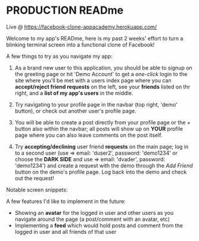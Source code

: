 # PRODUCTION READme

Live @ https://facebook-clone-appacademy.herokuapp.com/

Welcome to my app's READme, here is my past 2 weeks' effort to turn a blinking terminal screen into a functional clone of Facebook!

A few things to try as you navigate my app: 

1. As a brand new user to this application, you should be able to signup on the greeting page or hit 'Demo Account' to
get a *one-click* login to the site where you'll be met with a users index page where you can **accept/reject friend requests** on the left, see your **friends** listed on thr right, and a **list of my app's users** in the middle.

2. Try navigating to your profile page in the navbar (top right, 'demo' button), or check out another user's profile page.

3. You will be able to create a post directly from your profile page or the *+* button also within the navbar; all posts will show up on **YOUR** profile page where you can also leave comments on the post itself.

4. Try **accepting/declining** user friend **requests** on the main page; log in to a second user (use => email: 'duser2', password: 'demo1234' or choose the **DARK SIDE** and use => email: 'dvader', password: 'demo1234') and create a request with the demo through the *Add Friend* button on the demo's profile page. Log back into the demo and check out the request!

Notable screen snippets:









A few features I'd like to implement in the future:

- Showing an **avatar** for the logged in user and other users as you navigate around the page (a post/comment with an avatar, etc)
- Implementing a **feed** which would hold posts and comment from the logged in user and all friends of that user


